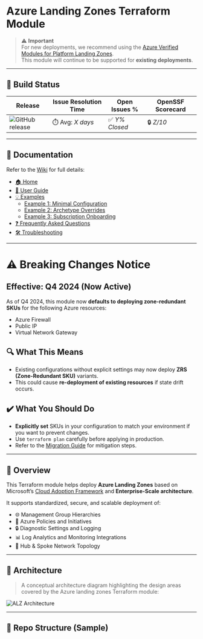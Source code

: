 # Azure Landing Zones Terraform Module

> ⚠️ **Important**  
> For new deployments, we recommend using the [Azure Verified Modules for Platform Landing Zones](https://aka.ms/alz/tf).  
> This module will continue to be supported for **existing deployments**.

---

## 🔧 Build Status

| Release | Issue Resolution Time | Open Issues % | OpenSSF Scorecard |
|---------|------------------------|---------------|--------------------|
| ![GitHub release](https://img.shields.io/github/v/release/sre-world/terraform-landing-zone-core) | ⏱️ Avg: _X days_ | ✅ _Y% Closed_ | 🔒 _Z/10_ |

---

## 📘 Documentation

Refer to the [Wiki](https://github.com/sre-world/terraform-landing-zone-core/wiki) for full details:

- [🏠 Home](https://github.com/sre-world/terraform-landing-zone-core/wiki)
- [📖 User Guide](https://github.com/sre-world/terraform-landing-zone-core/wiki/User-Guide)
- [💡 Examples](https://github.com/sre-world/terraform-landing-zone-core/wiki/Examples)
  - [Example 1: Minimal Configuration](https://github.com/sre-world/terraform-landing-zone-core/wiki/Example-1-Minimal-Configuration)
  - [Example 2: Archetype Overrides](https://github.com/sre-world/terraform-landing-zone-core/wiki/Example-2-Archetype-Overrides)
  - [Example 3: Subscription Onboarding](https://github.com/sre-world/terraform-landing-zone-core/wiki/Example-3-Subscription-Onboarding)
- [❓ Frequently Asked Questions](https://github.com/sre-world/terraform-landing-zone-core/wiki/Frequently-Asked-Questions)
- [🛠️ Troubleshooting](https://github.com/sre-world/terraform-landing-zone-core/wiki/Troubleshooting)

---

# ⚠️ Breaking Changes Notice

## Effective: Q4 2024 (Now Active)

As of Q4 2024, this module now **defaults to deploying zone-redundant SKUs** for the following Azure resources:

- Azure Firewall
- Public IP
- Virtual Network Gateway

## 🔍 What This Means

- Existing configurations without explicit settings may now deploy **ZRS (Zone-Redundant SKU)** variants.
- This could cause **re-deployment of existing resources** if state drift occurs.

## ✔️ What You Should Do

- **Explicitly set** SKUs in your configuration to match your environment if you want to prevent changes.
- Use `terraform plan` carefully before applying in production.
- Refer to the [Migration Guide](https://aka.ms/alz/tf/migration-guide) for mitigation steps.
---

## 📌 Overview

This Terraform module helps deploy **Azure Landing Zones** based on Microsoft’s [Cloud Adoption Framework](https://learn.microsoft.com/en-us/azure/cloud-adoption-framework/landing-zones/) and **Enterprise-Scale architecture**.

It supports standardized, secure, and scalable deployment of:

- 🌐 Management Group Hierarchies
- 📜 Azure Policies and Initiatives
- 🔒 Diagnostic Settings and Logging
- 📊 Log Analytics and Monitoring Integrations
- 🧱 Hub & Spoke Network Topology

---

## 🧭 Architecture

> A conceptual architecture diagram highlighting the design areas covered by the Azure landing zones Terraform module:

![ALZ Architecture](https://aka.ms/alz/architecture-diagram)

---

## 📂 Repo Structure (Sample)

